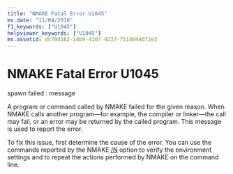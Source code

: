 ```yaml
---
title: "NMAKE Fatal Error U1045"
ms.date: "11/04/2016"
f1_keywords: ["U1045"]
helpviewer_keywords: ["U1045"]
ms.assetid: dc70d162-14b9-4107-9237-7514044d72e3
---
```

# NMAKE Fatal Error U1045

spawn failed : message

A program or command called by NMAKE failed for the given reason. When NMAKE calls another program—for example, the compiler or linker—the call may fail, or an error may be returned by the called program. This message is used to report the error.

To fix this issue, first determine the cause of the error. You can use the commands reported by the NMAKE [/N](../../build/nmake-options.md) option to verify the environment settings and to repeat the actions performed by NMAKE on the command line.